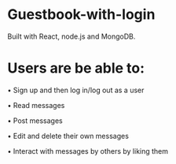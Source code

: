# Guestbook-with-login

Built with React, node.js and MongoDB. 

# Users are be able to:

• Sign up and then log in/log out as a user

• Read messages

• Post messages

• Edit and delete their own messages

• Interact with messages by others by liking them
